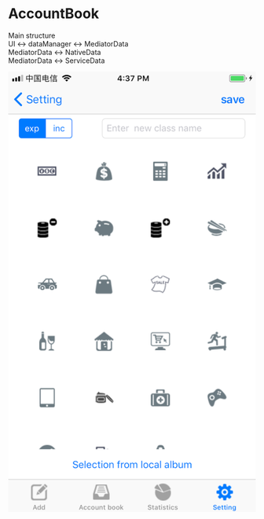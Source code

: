 # AccountBook

Main structure<br />
UI <-> dataManager <-> MediatorData<br />
MediatorData <-> NativeData<br />
MediatorData <-> ServiceData<br />

![Alt text](https://github.com/appdev-support/AccountBook/blob/master/IMG_0836.PNG)
